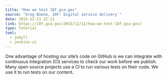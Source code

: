 ```yaml
---
title: "How we test 18f.gsa.gov"
source: "Greg Boone, 18F: Digital service delivery "
date: 2015-12-11 22:11
link: https://18f.gsa.gov/2015/12/11/how-we-test-18f-gsa-gov/
type: Tutorial
tool:
  - jekyll
  - jenkins-ci
---
```

One advantage of hosting our site’s code on GitHub is we can integrate with continuous integration (CI) services to check our work before we publish. Many open source projects use a CI to run various tests on their code. We use it to run tests on our content.




